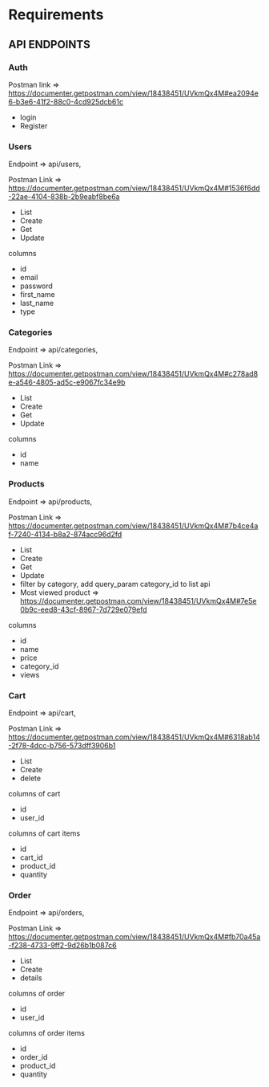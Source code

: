 # Requirements

## API ENDPOINTS

### Auth

Postman link => https://documenter.getpostman.com/view/18438451/UVkmQx4M#ea2094e6-b3e6-41f2-88c0-4cd925dcb61c

- login 
- Register

### Users

Endpoint => api/users,

Postman Link => https://documenter.getpostman.com/view/18438451/UVkmQx4M#1536f6dd-22ae-4104-838b-2b9eabf8be6a

- List
- Create
- Get
- Update

columns 

- id
- email
- password
- first_name
- last_name
- type

### Categories

Endpoint => api/categories,

Postman Link => https://documenter.getpostman.com/view/18438451/UVkmQx4M#c278ad8e-a546-4805-ad5c-e9067fc34e9b

- List
- Create
- Get
- Update

columns

- id
- name

### Products

Endpoint => api/products,

Postman Link => https://documenter.getpostman.com/view/18438451/UVkmQx4M#7b4ce4af-7240-4134-b8a2-874acc96d2fd

- List
- Create
- Get
- Update
- filter by category, add query_param category_id to list api
- Most viewed product => https://documenter.getpostman.com/view/18438451/UVkmQx4M#7e5e0b9c-eed8-43cf-8967-7d729e079efd

columns

- id
- name
- price
- category_id
- views

### Cart
Endpoint => api/cart,

Postman Link => https://documenter.getpostman.com/view/18438451/UVkmQx4M#6318ab14-2f78-4dcc-b756-573dff3906b1

- List
- Create
- delete

columns of cart

- id
- user_id


columns of cart items

- id
- cart_id
- product_id
- quantity


### Order

Endpoint => api/orders,

Postman Link =>
https://documenter.getpostman.com/view/18438451/UVkmQx4M#fb70a45a-f238-4733-9ff2-9d26b1b087c6

- List
- Create
- details

columns of order

- id
- user_id


columns of order items

- id
- order_id
- product_id
- quantity
